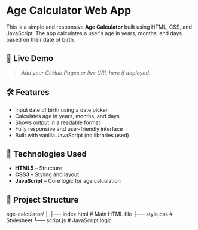 # Age Calculator Web App

This is a simple and responsive **Age Calculator** built using HTML, CSS, and JavaScript. The app calculates a user's age in years, months, and days based on their date of birth.

## 🔗 Live Demo

> _Add your GitHub Pages or live URL here if deployed._


## 🛠️ Features

- Input date of birth using a date picker
- Calculates age in years, months, and days
- Shows output in a readable format
- Fully responsive and user-friendly interface
- Built with vanilla JavaScript (no libraries used)

## 🚀 Technologies Used

- **HTML5** – Structure
- **CSS3** – Styling and layout
- **JavaScript** – Core logic for age calculation

## 📁 Project Structure

age-calculator/
│
├── index.html # Main HTML file
├── style.css # Stylesheet
└── script.js # JavaScript logic


